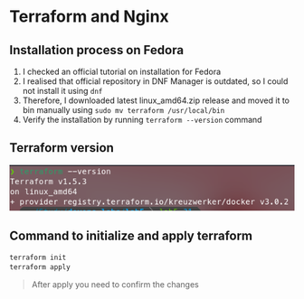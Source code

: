 # Terraform and Nginx

## Installation process on Fedora

1. I checked an official tutorial on installation for Fedora
2. I realised that official repository in DNF Manager is outdated, so I could not install it using `dnf`
3. Therefore, I downloaded latest linux_amd64.zip release and moved it to bin manually using `sudo mv terraform /usr/local/bin`
4. Verify the installation by running `terraform --version` command

## Terraform version
![Terraform version](./version.png "Terraform version")

## Command to initialize and apply terraform

```bash
terraform init
terraform apply
```
> After apply you need to confirm the changes



